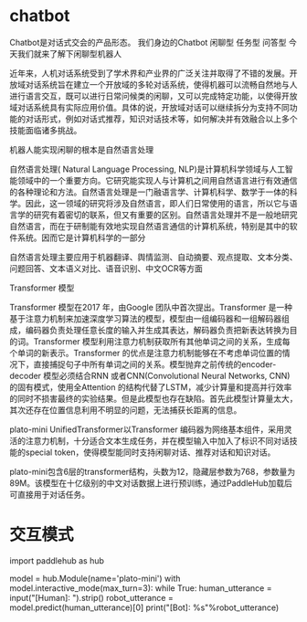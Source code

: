 # chatbot

Chatbot是对话式交会的产品形态。 我们身边的Chatbot 闲聊型 任务型 问答型 今天我们就来了解下闲聊型机器人

近年来，人机对话系统受到了学术界和产业界的广泛关注并取得了不错的发展。开放域对话系统旨在建立一个开放域的多轮对话系统，使得机器可以流畅自然地与人进行语言交互，既可以进行日常问候类的闲聊，又可以完成特定功能，以使得开放域对话系统具有实际应用价值。具体的说，开放域对话可以继续拆分为支持不同功能的对话形式，例如对话式推荐，知识对话技术等，如何解决并有效融合以上多个技能面临诸多挑战。

机器人能实现闲聊的根本是自然语言处理

自然语言处理( Natural Language Processing, NLP)是计算机科学领域与人工智能领域中的一个重要方向。它研究能实现人与计算机之间用自然语言进行有效通信的各种理论和方法。自然语言处理是一门融语言学、计算机科学、数学于一体的科学。因此，这一领域的研究将涉及自然语言，即人们日常使用的语言，所以它与语言学的研究有着密切的联系，但又有重要的区别。自然语言处理并不是一般地研究自然语言，而在于研制能有效地实现自然语言通信的计算机系统，特别是其中的软件系统。因而它是计算机科学的一部分

自然语言处理主要应用于机器翻译、舆情监测、自动摘要、观点提取、文本分类、问题回答、文本语义对比、语音识别、中文OCR等方面

Transformer 模型

Transformer 模型在2017 年，由Google 团队中首次提出。Transformer 是一种基于注意力机制来加速深度学习算法的模型，模型由一组编码器和一组解码器组成，编码器负责处理任意长度的输入并生成其表达，解码器负责把新表达转换为目的词。Transformer 模型利用注意力机制获取所有其他单词之间的关系，生成每个单词的新表示。Transformer 的优点是注意力机制能够在不考虑单词位置的情况下，直接捕捉句子中所有单词之间的关系。模型抛弃之前传统的encoder-decoder 模型必须结合RNN 或者CNN(Convolutional Neural Networks, CNN)的固有模式，使用全Attention 的结构代替了LSTM，减少计算量和提高并行效率的同时不损害最终的实验结果。但是此模型也存在缺陷。首先此模型计算量太大，其次还存在位置信息利用不明显的问题，无法捕获长距离的信息。

plato-mini UnifiedTransformer以Transformer 编码器为网络基本组件，采用灵活的注意力机制，十分适合文本生成任务，并在模型输入中加入了标识不同对话技能的special token，使得模型能同时支持闲聊对话、推荐对话和知识对话。

plato-mini包含6层的transformer结构，头数为12，隐藏层参数为768，参数量为89M。该模型在十亿级别的中文对话数据上进行预训练，通过PaddleHub加载后可直接用于对话任务。

# 交互模式
import paddlehub as hub

model = hub.Module(name='plato-mini')
with model.interactive_mode(max_turn=3):
    while True:
        human_utterance = input("[Human]: ").strip()
        robot_utterance = model.predict(human_utterance)[0]
        print("[Bot]: %s"%robot_utterance)
